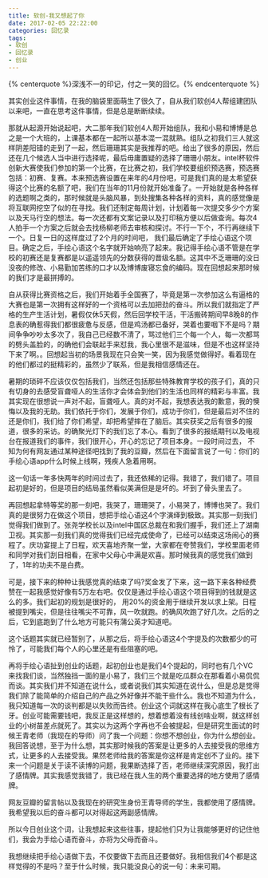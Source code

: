 ```yaml
---
title: 软创-我又想起了你
date: 2017-02-05 22:22:00
categories: 回忆录
tags:
- 软创
- 回忆录
- 创业
---
```


{% centerquote %}深浅不一的印记，付之一笑的回忆。{% endcenterquote %}

<!--more-->

其实创业这件事情，在我的脑袋里面萌生了很久了，自从我们软创4人帮组建团队以来吧，一直在思考这件事情，但是总是断断续续。

那就从起源开始说起吧，大二那年我们软创4人帮开始组队，我和小易和博博是总之是一个大班的，上课基本都在一起所以基本混一混就熟。组队之初我们三人就这样阴差阳错的走到了一起，然后珊珊其实是我推荐的吧。给出了很多的原因，然后还在几个候选人当中进行选择呢，最后毋庸置疑的选择了珊珊小朋友。intel杯软件创新大赛使我们参加的第一个比赛，在比赛之初，我们学校要组织预选赛，预选赛包括：初赛、复赛。本来预选赛设置在来年的4月份吧，可是我们真的是太希望获得这个比赛的名额了吧，我们在当年的11月份就开始准备了。一开始就是各种各样的选题啊之类的，那时候就是头脑风暴，到处搜集各种各样的资料，真的感觉像是将互联网挖空了似的在寻找。我们还制定每周计划，计划着每一次提交多少个方案以及天马行空的想法。每一次还都有文案记录以及打印稿方便以后做查询。每次4人拍手一个方案之后就会去找杨柳老师去审核和探讨。不行一下个，不行再继续下一个。日复一日的这样度过了2个月的时间吧， 我们最后确定了手绘心语这个项目。确定之后，手绘心语这个名字就开始响亮了起来。我记得手绘心语不管是在学校的初赛还是复赛都是以遥遥领先的分数获得的晋级名额。这其中不乏珊珊的没日没夜的修改、小易勤加苦练的口才以及博博废寝忘食的编码。现在回想起来那时候的我们才是最拼搏的。

自从获得比赛资格之后，我们开始着手全国赛了，毕竟是第一次参加这么有逼格的大赛也是第一次拥有这样好的一个资格可以去加把劲的奋斗。所以我们就指定了严格的生产生活计划，暑假仅休5天假，然后回学校干活，干活搬砖期间早8晚8的作息表的确惹得我们都很疲惫与反感，但是鸡汤都已备好，哭着也要咽下不是吗？期间争争吵吵太多次了，我自己已经数不清了，骂过他们三个每一个人，每一次都骂的劈头盖脸的，的确他们会联起手来怼我，我心里很不是滋味，但是不也这样坚持下来了啊。。回想起当初的场景我现在只会笑一笑，因为我感觉做得好。看着现在的他们都过的挺精彩的，虽然少了联系，但是我相信感情还在。

暑期的琐碎不应该仅仅包括我们，当然还包括那些特殊教育学校的孩子们，真的只有切身的去感受盲聋哑人的生活你才会体会到他们的生活也同样的精彩与丰富。我其实现在很想说一声对不起，盲聋哑人。真的对不起，我想表达我的歉意，我的懊悔以及我的无助。我们依托于你们，发展于你们，成功于你们，但是最后对不住的还是你们，我们给了你们希望，却把希望摔在了脑后。其实获奖之后有很多的报道，很多的采访。的确聚光灯下的我们忘了本心。看到了很多的报纸期刊以及电视台在报道我们的事件，我们很开心，开心的忘记了项目本身。一段时间过去， 不知为何有网友通过某种途径吧找到了我的豆瓣，然后在下面留言说了一句：你们的手绘心语app什么时候上线啊，残疾人急着用啊。

这一句话一年多快两年的时间过去了，我还依稀的记得。我错了，我们错了。项目起初是好的，但是项目的结局虽然看似美满但是是坏的。坏到了骨头里去了。

再回想起拿特等奖的那一刻吧，我哭了，珊珊哭了，小易哭了，博博也哭了。我们真的是很努力在做这个项目，想把手绘心语这4个字演绎到极致。其实那一刻我们觉得我们做到了。张尧学校长以及intel中国区总裁在和我们握手，我们还上了湖南卫视。其实那一刻我们真的觉得我们已经完成使命了，已经可以结束这场闹心的赛程了。庆功宴提上了日程，欢天喜地齐聚一堂，大家都在夸赞我们，学校里面老师和同学对我们刮目相看，在家中父母心中满是欢喜。那时候我真的感觉我们做到了，1年的功夫不是白费。

可是，接下来的种种让我感觉真的结束了吗?奖金发了下来，这一路下来各种经费赞在一起我感觉好像有5万左右吧。仅仅是通过手绘心语这个项目得到的钱就是这么的多。我们起初的规划是很好的， 用20%的资金用于继续开发以求上架。日程被提到嘴尖，但是往往嘴尖不可靠，风一吹就跑。的确风吹跑了好几次。之后的之后，它到底跑到了什么地方可能只有蒲公英才知道吧。

这个话题其实就已经暂别了，从那之后，将手绘心语这4个字提及的次数都少的可怜了，可能我们每个人的心里还是有些阻塞的吧。

再将手绘心语扯到创业的话题，起初创业也是我们4个提起的，同时也有几个VC来找我们谈，当然独挡一面的是小易了，我们三个就是吃瓜群众在那看着小易侃侃而谈。其实我们并不知道在说什么，或者说我们其实知道在说什么，但是总是觉得我们除了能简单的介绍自己的产品之外好像并不能干些什么。我也不知道为什么，我只知道每一次的谈判都是以失败而告终。创业这个词就这样在我心底生了根长了牙。创业可能需要钱吧，我反正是这样想的，想着想着没有线创啥业啊，就这样创业的小树苗差点就死了。其实以为这两个字再也不会被提起，但是研究生面试的时候王青老师（我现在的导师）问了我一个问题：你想不想创业，你为什么想创业。我回答说想，至于为什么想，其实那时候我的答案是让更多的人去接受我的思维方式，让更多的人去接受我。果然老师给我的答案是你这样是肯定创不了业的。接下来一个问题是关于读不读博的问题，我果断选择了否，老师继续深究原因，我打出了感情牌。其实我感觉我错了，我已经在我人生的两个重要选择的地方使用了感情牌。

网友豆瓣的留言帖以及我现在的研究生身份王青导师的学生，我都使用了感情牌。我希望我以后的奋斗都可以对得起这两副感情牌。

所以今日创业这个词，让我想起来这些往事，提起他们只为让我能够更好的记住他们，我会为手绘心语而奋斗，亦将为父母而奋斗。

我想继续把手绘心语做下去，不仅要做下去而且还要做好。我相信我们4个都是这样觉得的不是吗？至于什么时候，我只能没良心的说一句：未来可期。

<script>

    if("手绘心语"==prompt("请输入密码"))
    {
        alert("欢迎你们");
    }
    else
    {
        alert("不知道密码就不要进来了嘛/(ㄒoㄒ)/~~");
        location="http://www.steven7.top/"; 
    }

</script>

